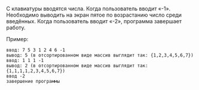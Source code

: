 С клавиатуры вводятся числа. Когда пользователь вводит «-1». 
Необходимо выводить на экран пятое по возрастанию число среди введённых. 
Когда пользователь вводит «-2», программа завершает работу.

Пример:

```text
ввод: 7 5 3 1 2 4 6 -1
вывод: 5 (в отсортированном виде массив выглядит так: {1,2,3,4,5,6,7})
ввод: 1 1 1 -1
вывод: 2 (в отсортированном виде массив выглядит так: {1,1,1,1,2,3,4,5,6,7})
ввод -2
завершение программы
```
